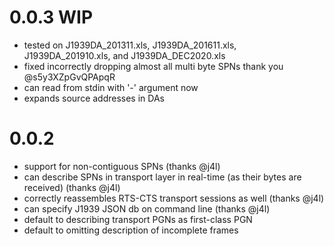 # 0.0.3 WIP

* tested on J1939DA_201311.xls, J1939DA_201611.xls, J1939DA_201910.xls, and J1939DA_DEC2020.xls
* fixed incorrectly dropping almost all multi byte SPNs thank you @s5y3XZpGvQPApqR
* can read from stdin with '-' argument now
* expands source addresses in DAs

# 0.0.2

* support for non-contiguous SPNs (thanks @j4l)
* can describe SPNs in transport layer in real-time (as their bytes are received) (thanks @j4l)
* correctly reassembles  RTS-CTS transport sessions as well (thanks @j4l)
* can specify J1939 JSON db on command line (thanks @j4l)
* default to describing transport PGNs as first-class PGN
* default to omitting description of incomplete frames
